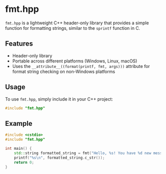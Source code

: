 # fmt.hpp

`fmt.hpp` is a lightweight C++ header-only library that provides a simple function for formatting strings, similar to the `sprintf` function in C.

## Features

- Header-only library
- Portable across different platforms (Windows, Linux, macOS)
- Uses the `__attribute__((format(printf, fmt, args)))` attribute for format string checking on non-Windows platforms

## Usage

To use `fmt.hpp`, simply include it in your C++ project:

```cpp
#include "fmt.hpp"
```

## Example

```cpp
#include <cstdio>
#include "fmt.hpp"

int main() {
    std::string formatted_string = fmt("Hello, %s! You have %d new messages.", "world", 5);
    printf("%s\n", formatted_string.c_str());
    return 0;
}
```

